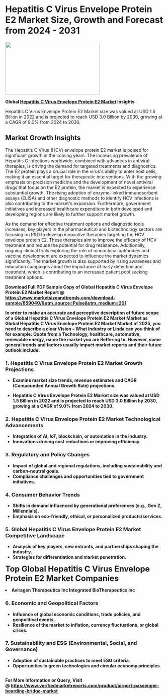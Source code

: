 <H1>Hepatitis C Virus Envelope Protein E2 Market Size, Growth and Forecast from 2024 - 2031</H1><img class="aligncenter size-medium wp-image-584254" src="https://thirdeyenews.in/wp-content/uploads/2024/09/Global-Market-Research-300x168.jpeg" alt="" width="300" height="168" /><p><strong>Global&nbsp;<a href="https://www.marketsizeandtrends.com/download-sample/859040/&amp;utm_source=Pulse&amp;utm_medium=201">Hepatitis C Virus Envelope Protein E2 Market</a> Insights</strong></p><p>Hepatitis C Virus Envelope Protein E2 Market size was valued at USD 1.5 Billion in 2022 and is projected to reach USD 3.0 Billion by 2030, growing at a CAGR of 9.0% from 2024 to 2030.</p><p><h2>Market Growth Insights</h2> <p>The Hepatitis C Virus (HCV) envelope protein E2 market is poised for significant growth in the coming years. The increasing prevalence of Hepatitis C infections worldwide, combined with advances in antiviral therapies, is driving the demand for targeted treatments and diagnostics. The E2 protein plays a crucial role in the virus's ability to enter host cells, making it an essential target for therapeutic interventions. With the growing emphasis on precision medicine and the development of novel antiviral drugs that focus on the E2 protein, the market is expected to experience substantial growth. The rising adoption of enzyme-linked immunosorbent assays (ELISA) and other diagnostic methods to identify HCV infections is also contributing to the market's expansion. Furthermore, government initiatives and increased healthcare expenditure in both developed and developing regions are likely to further support market growth.</p> <p><strong></strong></p> <p>As the demand for effective treatment options and diagnostic tools increases, key players in the pharmaceutical and biotechnology sectors are focusing on R&D to develop innovative therapies targeting the HCV envelope protein E2. These therapies aim to improve the efficacy of HCV treatment and reduce the potential for drug resistance. Additionally, ongoing clinical trials exploring the role of monoclonal antibodies and vaccine development are expected to influence the market dynamics significantly. The market growth is also supported by rising awareness and education campaigns about the importance of early detection and treatment, which is contributing to an increased patient pool seeking treatment options.</p> <p><strong></p><p><span class=""><strong>Download Full PDF Sample Copy of Global Hepatitis C Virus Envelope Protein E2 Market Report</strong> @ <a href="https://www.marketsizeandtrends.com/download-sample/859040/&amp;utm_source=Pulse&amp;utm_medium=201" target="_blank">https://www.marketsizeandtrends.com/download-sample/859040/&amp;utm_source=Pulse&amp;utm_medium=201</a></span></p><p>In order to make an accurate and perceptive description of future scope of a Global&nbsp;Hepatitis C Virus Envelope Protein E2 Market Market as Global&nbsp;Hepatitis C Virus Envelope Protein E2 Market Market of 2025, you need to describe a clear Vision &ndash; What Industry or Linda can you think of for example: Quote from a Technology, healthcare, automotive, renewable energy, name the market you are Reffering to. However, some general trends and factors usually impact market reports and their future outlook include:</p><h3>1.&nbsp;<strong>Hepatitis C Virus Envelope Protein E2 Market Growth Projections</strong></h3><ul><li>Examine market size trends, revenue estimates and CAGR (Compounded Annual Growth Rate) projections.</li><li><p>Hepatitis C Virus Envelope Protein E2 Market size was valued at USD 1.5 Billion in 2022 and is projected to reach USD 3.0 Billion by 2030, growing at a CAGR of 9.0% from 2024 to 2030.</p></li></ul><h3>2.&nbsp;<strong>Hepatitis C Virus Envelope Protein E2 Market Technological Advancements</strong></h3><ul><li>Integration of AI, IoT, blockchain, or automation in the industry.</li><li>Innovations driving cost reductions or improving efficiency.</li></ul><h3>3.&nbsp;<strong>Regulatory and Policy Changes</strong></h3><ul><li>Impact of global and regional regulations, including sustainability and carbon-neutral goals.</li><li>Compliance challenges and opportunities tied to government initiatives.</li></ul><h3>4.&nbsp;<strong>Consumer Behavior Trends</strong></h3><ul><li>Shifts in demand influenced by generational preferences (e.g., Gen Z, Millennials).</li><li>Emphasis on eco-friendly, ethical, or personalized products/services.</li></ul><h3>5.&nbsp;<strong>Global Hepatitis C Virus Envelope Protein E2 Market Competitive Landscape</strong></h3><ul><li>Analysis of key players, new entrants, and partnerships shaping the industry.</li><li>Strategies for differentiation and market penetration.</li></ul><p data-pm-slice="1 1 []"><span style="color: inherit; font-family: inherit; font-size: 25px;">Top Global Hepatitis C Virus Envelope Protein E2 Market Companies</span></p><div class="" data-test-id=""><p><li>Aviragen Therapeutics Inc Integrated BioTherapeutics Inc</li></p></div><h3>6.&nbsp;<strong>Economic and Geopolitical Factors</strong></h3><ul><li>Influence of global economic conditions, trade policies, and geopolitical events.</li><li>Resilience of the market to inflation, currency fluctuations, or global crises.</li></ul><h3>7.&nbsp;<strong>Sustainability and ESG (Environmental, Social, and Governance)</strong></h3><ul><li>Adoption of sustainable practices to meet ESG criteria.</li><li>Opportunities in green technologies and circular economy principles.</li></ul><h2><strong style="font-size: 14px;">For More Information or Query, Visit @&nbsp;</strong><a style="background-color: #ffffff; font-size: 14px;" href="https://www.marketsizeandtrends.com/report/hepatitis-c-virus-envelope-protein-e2-market/" target="_blank">https://www.verifiedmarketreports.com/product/airport-passenger-boarding-bridge-market</a></h2>
